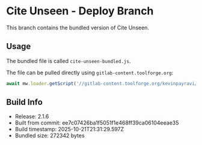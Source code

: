 # Cite Unseen - Deploy Branch

This branch contains the bundled version of Cite Unseen.

## Usage

The bundled file is called `cite-unseen-bundled.js`.

The file can be pulled directly using `gitlab-content.toolforge.org`:
```javascript
await mw.loader.getScript('//gitlab-content.toolforge.org/kevinpayravi/cite-unseen/-/raw/deploy/cite-unseen-bundled.js?mime=text/javascript');
```

## Build Info

- Release: 2.1.6
- Built from commit: ee7c07426ba1f5051f1e468ff39ca06104eeae35
- Build timestamp: 2025-10-21T21:31:29.597Z
- Bundled size: 272342 bytes
